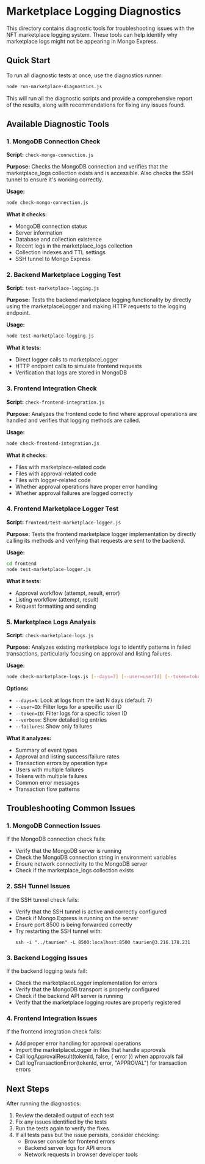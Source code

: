 # Marketplace Logging Diagnostics

This directory contains diagnostic tools for troubleshooting issues with the NFT marketplace logging system. These tools can help identify why marketplace logs might not be appearing in Mongo Express.

## Quick Start

To run all diagnostic tests at once, use the diagnostics runner:

```bash
node run-marketplace-diagnostics.js
```

This will run all the diagnostic scripts and provide a comprehensive report of the results, along with recommendations for fixing any issues found.

## Available Diagnostic Tools

### 1. MongoDB Connection Check

**Script:** `check-mongo-connection.js`

**Purpose:** Checks the MongoDB connection and verifies that the marketplace_logs collection exists and is accessible. Also checks the SSH tunnel to ensure it's working correctly.

**Usage:**
```bash
node check-mongo-connection.js
```

**What it checks:**
- MongoDB connection status
- Server information
- Database and collection existence
- Recent logs in the marketplace_logs collection
- Collection indexes and TTL settings
- SSH tunnel to Mongo Express

### 2. Backend Marketplace Logging Test

**Script:** `test-marketplace-logging.js`

**Purpose:** Tests the backend marketplace logging functionality by directly using the marketplaceLogger and making HTTP requests to the logging endpoint.

**Usage:**
```bash
node test-marketplace-logging.js
```

**What it tests:**
- Direct logger calls to marketplaceLogger
- HTTP endpoint calls to simulate frontend requests
- Verification that logs are stored in MongoDB

### 3. Frontend Integration Check

**Script:** `check-frontend-integration.js`

**Purpose:** Analyzes the frontend code to find where approval operations are handled and verifies that logging methods are called.

**Usage:**
```bash
node check-frontend-integration.js
```

**What it checks:**
- Files with marketplace-related code
- Files with approval-related code
- Files with logger-related code
- Whether approval operations have proper error handling
- Whether approval failures are logged correctly

### 4. Frontend Marketplace Logger Test

**Script:** `frontend/test-marketplace-logger.js`

**Purpose:** Tests the frontend marketplace logger implementation by directly calling its methods and verifying that requests are sent to the backend.

**Usage:**
```bash
cd frontend
node test-marketplace-logger.js
```

**What it tests:**
- Approval workflow (attempt, result, error)
- Listing workflow (attempt, result)
- Request formatting and sending

### 5. Marketplace Logs Analysis

**Script:** `check-marketplace-logs.js`

**Purpose:** Analyzes existing marketplace logs to identify patterns in failed transactions, particularly focusing on approval and listing failures.

**Usage:**
```bash
node check-marketplace-logs.js [--days=7] [--user=userId] [--token=tokenId] [--verbose] [--failures]
```

**Options:**
- `--days=N`: Look at logs from the last N days (default: 7)
- `--user=ID`: Filter logs for a specific user ID
- `--token=ID`: Filter logs for a specific token ID
- `--verbose`: Show detailed log entries
- `--failures`: Show only failures

**What it analyzes:**
- Summary of event types
- Approval and listing success/failure rates
- Transaction errors by operation type
- Users with multiple failures
- Tokens with multiple failures
- Common error messages
- Transaction flow patterns

## Troubleshooting Common Issues

### 1. MongoDB Connection Issues

If the MongoDB connection check fails:
- Verify that the MongoDB server is running
- Check the MongoDB connection string in environment variables
- Ensure network connectivity to the MongoDB server
- Check if the marketplace_logs collection exists

### 2. SSH Tunnel Issues

If the SSH tunnel check fails:
- Verify that the SSH tunnel is active and correctly configured
- Check if Mongo Express is running on the server
- Ensure port 8500 is being forwarded correctly
- Try restarting the SSH tunnel with:
  ```
  ssh -i "../taurien" -L 8500:localhost:8500 taurien@3.216.178.231
  ```

### 3. Backend Logging Issues

If the backend logging tests fail:
- Check the marketplaceLogger implementation for errors
- Verify that the MongoDB transport is properly configured
- Check if the backend API server is running
- Verify that the marketplace logging routes are properly registered

### 4. Frontend Integration Issues

If the frontend integration check fails:
- Add proper error handling for approval operations
- Import the marketplaceLogger in files that handle approvals
- Call logApprovalResult(tokenId, false, { error }) when approvals fail
- Call logTransactionError(tokenId, error, "APPROVAL") for transaction errors

## Next Steps

After running the diagnostics:

1. Review the detailed output of each test
2. Fix any issues identified by the tests
3. Run the tests again to verify the fixes
4. If all tests pass but the issue persists, consider checking:
   - Browser console for frontend errors
   - Backend server logs for API errors
   - Network requests in browser developer tools
